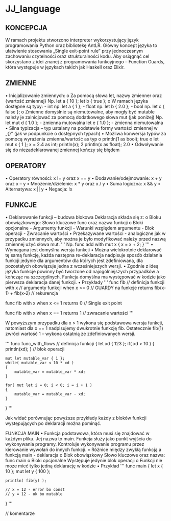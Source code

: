 # JJ_language





## KONCEPCJA
W ramach projektu stworzono interpreter wykorzystujący język programowania Python oraz bibliotekę AntLR.
Główny koncept języka to ułatwienie stosowania „Single exit-point rule” przy jednoczesnym zachowaniu czytelności oraz strukturalności kodu.
Aby osiągnąć cel skorzystano z idei znanej z programowania funkcyjnego – Function Guards, która występuje w językach takich jak Haskell oraz Elixir.

## ZMIENNE
•	Inicjalizowanie zmiennych:
    o	Za pomocą słowa let, nazwy zmienner oraz {wartość zmiennej}
        Np.  	let a { 10 };
        let b { true };
    o	W ramach języka dostępne są typy:
        - int 	np. let a { 1 };
        - float	np. let b { 2.0 };
        - bool	np. let c { false };
    o	Zmienne domyślnie są niemutowalne, aby mogły być mutable należy je zainicjować za pomocą dodatkowego słowa mut (jak poniżej)
    Np.	let mut d { 1.0 };	- zmienna mutowalna
    let e { 1.0 };		- zmienna niemutowalna
•	Silna typizacja – typ ustalany na podstawie formy wartości zmiennej w „{}” (jak w podpunkcie o dostępnych typach)
•	Możliwa konwersja typów za pomocą wyrażenia zmienna/wartość as typ
    o	println(1 as bool);		true
    o	let mut x { 1 };
        x = 2.4 as int;
        println(x);			2
        println(x as float);		2.0
•	Odwoływanie się do niezadeklarowanej zmiennej kończy się błędem
## OPERATORY
•	Operatory równości: x != y oraz  x == y
•	Dodawanie/odejmowanie: x + y oraz x – y
•	Mnożenie/dzielenie: x * y oraz x / y
•	Suma logiczna: x && y
•	Alternatywa: x || y
•	Negacja: !x
## FUNKCJE
•	Deklarowanie funkcji – budowa blokowa
    Deklaracja składa się z:
    o	Bloku obowiązkowego:
    Słowo kluczowe func oraz nazwa funkcji
    o	Bloki opcjonalne
        - Argumenty funkcji 
        - Warunki względem argumentu
        - Blok operacji
        - Zwracanie wartości
•	Przekazywane wartości - analogiczne jak w przypadku zmiennych, aby można je było modyfikować należy przed nazwą zmiennej użyć słowa mut.
'''
Np.
func add
with mut x
{
    	    x = x + 2; 
}
'''
•	Wymagana jest domyślna wersja funkcji
•	Można wielokrotnie deklarować tę samą funkcję, każda następna re-deklaracja nadpisuje sposób działania funkcji jedynie dla argumentów dla których jest zdefiniowana, dla pozostałych obowiązuje jedna z wcześniejszych wersji.
•	Zgodnie z ideą języka funkcje powinny być tworzone od najogólniejszych przypadków a kończąc na szczególnych. Funkcja domyślna ma występować w kodzie jako pierwsza deklaracja danej funkcji.
•	Przykłady
'''
func fib                        // definicja funkcji
with x                          // argumenty funkcji
when x >= 0                     // GUARDY na funkcje
returns fib(x-1) + fib(x-2)     // rekurencja 

func fib
with x
when x <= 1 
returns 0                       // Single exit point

func fib
with x
when x == 1
returns 1                       // zwracanie wartości
'''

W powyższym przypadku dla x > 1 wykona się podstawowa wersja funkcji, natomiast dla 
x == 1 nadpisujemy dwukrotnie funkcję fib. Ostatecznie fib(1) zwróci wartość 1 – wykona ostatnią ze zdefiniowanych wersji.

'''
func func_with_flows                            // definicja funkcji
{ 
    let xd { 123 }; 
    if( xd > 10 )
    {
        println(xd); 
    }                                           // blok operacji

    mut let mutable_var { 1 }; 
    while( mutable_var < 10 * xd ) 
    {
        mutable_var = mutable_var * xd;
    }

    for( mut let i = 0; i < 0; i = i + 1 )
    {
        mutable_var = mutable_var - xd;
    }
}
'''

Jak widać porównując powyższe przykłady każdy z bloków funkcji występujących po deklaracji można pominąć.

FUNKCJA MAIN
•	Funkcja podstawowa, która musi się znajdować w każdym pliku. Jej nazwa to main. Funkcja służy jako punkt wyjścia do wykonywania programy. Kontroluje wykonywanie programu przez kierowanie wywołań do innych funkcji.
•	Różnice między zwykłą funkcją a funkcją main - deklaracja
    o	Blok obowiązkowy 
        Słowo kluczowe oraz nazwa: func main
    o	Bloki opcjonalne 
        Występuje jedynie blok operacji
    o	Funkcji nie może mieć tylko jedną deklarację w kodzie
•	Przykład
'''
func main 
{
    let x { 10 }; 
    mut let y { 100 }; 

    println( fib(y) );

    // x = 12 - error bo const
    // y = 12 - ok bo mutable
} 
'''	









// komentarze



